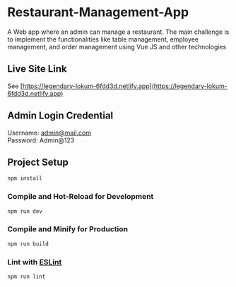 # Restaurant-Management-App

A Web app where an admin can manage a restaurant. The main challenge is to implement the functionalities like table
management, employee management, and order management using Vue JS and other technologies

## Live Site Link

See [https://legendary-lokum-6fdd3d.netlify.app](https://legendary-lokum-6fdd3d.netlify.app)

## Admin Login Credential

Username: admin@mail.com <br>
Password: Admin@123

## Project Setup

```sh
npm install
```

### Compile and Hot-Reload for Development

```sh
npm run dev
```

### Compile and Minify for Production

```sh
npm run build
```

### Lint with [ESLint](https://eslint.org/)

```sh
npm run lint
```

